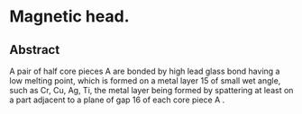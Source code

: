# Magnetic head.

## Abstract
A pair of half core pieces A are bonded by high lead glass bond having a low melting point, which is formed on a metal layer 15 of small wet angle, such as Cr, Cu, Ag, Ti, the metal layer being formed by spattering at least on a part adjacent to a plane of gap 16 of each core piece A .